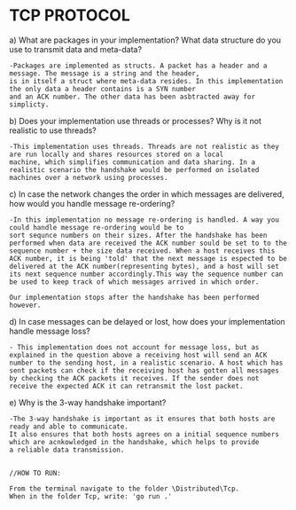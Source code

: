 # TCP PROTOCOL

a) What are packages in your implementation? What data structure do you use to transmit data and meta-data?

    -Packages are implemented as structs. A packet has a header and a message. The message is a string and the header,
    is in itself a struct where meta-data resides. In this implementation the only data a header contains is a SYN number
    and an ACK number. The other data has been asbtracted away for simplicty.

b) Does your implementation use threads or processes? Why is it not realistic to use threads?

    -This implementation uses threads. Threads are not realistic as they are run locally and shares resources stored on a local
    machine, which simplifies communication and data sharing. In a realistic scenario the handshake would be performed on isolated machines over a network using processes.

c) In case the network changes the order in which messages are delivered, how would you handle message re-ordering?

    -In this implementation no message re-ordering is handled. A way you could handle message re-ordering would be to 
    sort sequnce numbers on their sizes. After the handshake has been performed when data are received the ACK number sould be set to to the sequence number + the size data received. When a host receives this ACK number, it is being 'told' that the next message is espected to be delivered at the ACK number(representing bytes), and a host will set its next sequence number accordingly.This way the sequence number can be used to keep track of which messages arrived in which order.

    Our implementation stops after the handshake has been performed however.

d) In case messages can be delayed or lost, how does your implementation handle message loss?

    - This implementation does not account for message loss, but as explained in the question above a receiving host will send an ACK
    number to the sending host, in a realistic scenario. A host which has sent packets can check if the receiving host has gotten all messages by checking the ACK packets it receives. If the sender does not receive the expected ACK it can retransmit the lost packet.

e) Why is the 3-way handshake important?

    -The 3-way handshake is important as it ensures that both hosts are ready and able to communicate.
    It also ensures that both hosts agrees on a initial sequence numbers which are acnkowledged in the handshake, which helps to provide
    a reliable data transmission.


    //HOW TO RUN:

    From the terminal navigate to the folder \Distributed\Tcp.   
    When in the folder Tcp, write: 'go run .'
